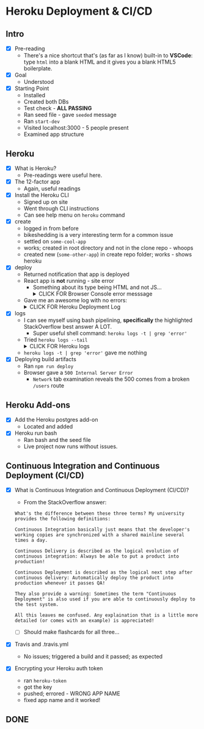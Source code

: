 # Heroku Deployment & CI/CD

## Intro

- [x] Pre-reading
  - There's a nice shortcut that's (as far as I know) built-in to **VSCode**: type `html` into a blank HTML and it gives you a blank HTML5 boilerplate.
- [x] Goal
  - Understood
- [x] Starting Point
  - Installed
  - Created both DBs
  - Test check - **ALL PASSING**
  - Ran seed file - gave `seeded` message
  - Ran `start-dev`
  - Visited localhost:3000 - 5 people present
  - Examined app structure

## Heroku

- [x] What is Heroku?
  - Pre-readings were useful here.
- [x] The 12-factor app
  - Again, useful readings
- [x] Install the Heroku CLI
  - Signed up on site
  - Went through CLI instructions
  - Can see help menu on `heroku` command
- [x] create
  - logged in from before
  - bikeshedding is a very interesting term for a common issue
  - settled on `some-cool-app`
  - works; created in root directory and not in the clone repo - whoops
  - created new (`some-other-app`) in create repo folder; works - shows heroku
- [x] deploy
  - Returned notification that app is deployed
  - React app is **not** running - site error
    - Something about its type being HTML and not JS...
      <details>
      <summary>CLICK FOR Browser Console error messsage</summary>
      ```
      some-other-app.herokuapp.com/:1 Refused to execute script from 'https://some-other-app.herokuapp.com/bundle.js' because its MIME type ('text/html') is not executable, and strict MIME type checking is enabled.
      ```
      </details>
  - Gave me an awesome log with no errors:
    <details>
    <summary>CLICK FOR Heroku Deployment Log</summary>
    ```
    0:50 -> Colombo -> ~/Google Drive/FS/Review-Week/PairExercise.Deployment.Solution ->  master -> git push heroku master
    Enumerating objects: 115, done.
    Counting objects: 100% (115/115), done.
    Delta compression using up to 4 threads
    Compressing objects: 100% (70/70), done.
    Writing objects: 100% (115/115), 733.89 KiB | 52.42 MiB/s, done.
    Total 115 (delta 41), reused 115 (delta 41)
    remote: Compressing source files... done.
    remote: Building source:
    remote:
    remote: -----> Node.js app detected
    remote:
    remote: -----> Creating runtime environment
    remote:
    remote:        NPM_CONFIG_LOGLEVEL=error
    remote:        NODE_ENV=production
    remote:        NODE_MODULES_CACHE=true
    remote:        NODE_VERBOSE=false
    remote:
    remote: -----> Installing binaries
    remote:        engines.node (package.json):  unspecified
    remote:        engines.npm (package.json):   unspecified (use default)
    remote:
    remote:        Resolving node version 8.x...
    remote:        Downloading and installing node 8.12.0...
    remote:        Using default npm version: 6.4.1
    remote:
    remote: -----> Building dependencies
    remote:        Installing node modules (package.json + package-lock)
    remote:
    remote:        > nodemon@1.18.4 postinstall /tmp/build_5f1e1bf7e9d8fc99fa2bbb05ccd12c17/node_modules/nodemon
    remote:        > node bin/postinstall || exit 0
    remote:
    remote:        Love nodemon? You can now support the project via the open collective:
    remote:         > https://opencollective.com/nodemon/donate
    remote:
    remote:        added 756 packages from 931 contributors and audited 8718 packages in 18.94s
    remote:        found 0 vulnerabilities
    remote:
    remote:
    remote: -----> Caching build
    remote:        - node_modules
    remote:
    remote: -----> Pruning devDependencies
    remote:        removed 430 packages and audited 2441 packages in 8.553s
    remote:        found 0 vulnerabilities
    remote:
    remote:
    remote: -----> Build succeeded!
    remote: -----> Discovering process types
    remote:        Procfile declares types     -> (none)
    remote:        Default types for buildpack -> web
    remote:
    remote: -----> Compressing...
    remote:        Done: 21.6M
    remote: -----> Launching...
    remote:        Released v3
    remote:        https://some-other-app.herokuapp.com/ deployed to Heroku
    remote:
    remote: Verifying deploy... done.
    To https://git.heroku.com/some-other-app.git
    * [new branch]      master -> master
    ```
    </details>
- [x] logs
  - I can see myself using bash pipelining, **specifically** the highlighted StackOverflow best answer A LOT.
    - Super useful shell command: `heroku logs -t | grep 'error'`
  - Tried `heroku logs --tail`
    <details>
    <summary>CLICK FOR Heroku logs</summary>
    ```
    2018-10-27T04:50:26.735976+00:00 app[api]: Enable Logplex by user chrismejia10@gmail.com
    2018-10-27T04:50:26.625398+00:00 app[api]: Release v1 created by user chrismejia10@gmail.com
    2018-10-27T04:50:26.735976+00:00 app[api]: Release v2 created by user chrismejia10@gmail.com
    2018-10-27T04:50:26.625398+00:00 app[api]: Initial release by user chrismejia10@gmail.com
    2018-10-27T04:52:27.000000+00:00 app[api]: Build started by user chrismejia10@gmail.com
    2018-10-27T04:53:03.378730+00:00 app[api]: Release v3 created by user chrismejia10@gmail.com
    2018-10-27T04:53:03.402033+00:00 app[api]: Scaled to web@1:Free by user chrismejia10@gmail.com
    2018-10-27T04:53:03.378730+00:00 app[api]: Deploy c4cac35a by user chrismejia10@gmail.com
    2018-10-27T04:53:06.000000+00:00 app[api]: Build succeeded
    2018-10-27T04:53:09.443815+00:00 heroku[web.1]: Starting process with command `npm start`
    2018-10-27T04:53:13.393231+00:00 app[web.1]:
    2018-10-27T04:53:13.393253+00:00 app[web.1]: > deployment-exercise@1.0.0 start /app
    2018-10-27T04:53:13.393255+00:00 app[web.1]: > node server/index.js
    2018-10-27T04:53:13.393256+00:00 app[web.1]:
    2018-10-27T04:53:14.955541+00:00 app[web.1]: listening on port 48597
    2018-10-27T04:53:15.192343+00:00 heroku[web.1]: State changed from starting to up
    2018-10-27T04:55:40.100463+00:00 heroku[router]: at=info method=GET path="/" host=some-other-app.herokuapp.com request_id=c4e15e87-9596-43b9-891c-8a26fbf8a663 fwd="69.123.21.101" dyno=web.1 connect=1ms service=40ms status=200 bytes=1052 protocol=https
    2018-10-27T04:55:40.192426+00:00 heroku[router]: at=info method=GET path="/bundle.js" host=some-other-app.herokuapp.com request_id=b428dd1b-e6f0-46e9-aa2b-aecc98b19969 fwd="69.123.21.101" dyno=web.1 connect=1ms service=13ms status=404 bytes=392 protocol=https
    2018-10-27T04:55:42.214050+00:00 heroku[router]: at=info method=GET path="/favicon.ico" host=some-other-app.herokuapp.com request_id=4dc3ce36-f06a-4e73-8197-1a87a823fcb0 fwd="69.123.21.101" dyno=web.1 connect=1ms service=4ms status=404 bytes=394 protocol=https
    ```
    </details>
  - `heroku logs -t | grep 'error'` gave me nothing
- [x] Deploying build artifacts
  - Ran `npm run deploy`
  - Browser gave a `500 Internal Server Error`
    - `Network` tab examination reveals the 500 comes from a broken `/users` route

## Heroku Add-ons

- [x] Add the Heroku postgres add-on
  - Located and added
- [x] Heroku run bash
  - Ran bash and the seed file
  - Live project now runs without issues.

## Continuous Integration and Continuous Deployment (CI/CD)

- [x] What is Continuous Integration and Continuous Deployment (CI/CD)?

  - From the StackOverflow answer:

  ```
  What's the difference between these three terms? My university provides the following definitions:

  Continuous Integration basically just means that the developer's working copies are synchronized with a shared mainline several times a day.

  Continuous Delivery is described as the logical evolution of continuous integration: Always be able to put a product into production!

  Continuous Deployment is described as the logical next step after continuous delivery: Automatically deploy the product into production whenever it passes QA!

  They also provide a warning: Sometimes the term "Continuous Deployment" is also used if you are able to continuously deploy to the test system.

  All this leaves me confused. Any explaination that is a little more detailed (or comes with an example) is appreciated!
  ```

  - [ ] Should make flashcards for all three...

- [x] Travis and .travis.yml
  - No issues; triggered a build and it passed; as expected
- [x] Encrypting your Heroku auth token
  - ran `heroku-token`
  - got the key
  - pushed; errored - WRONG APP NAME
  - fixed app name and it worked!

## DONE
